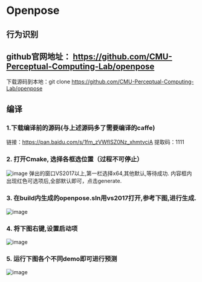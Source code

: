 # Openpose
## 行为识别

## github官网地址： https://github.com/CMU-Perceptual-Computing-Lab/openpose

下载源码到本地：git clone https://github.com/CMU-Perceptual-Computing-Lab/openpose

## 编译
### 1.下载编译前的源码(与上述源码多了需要编译的caffe) 
链接：https://pan.baidu.com/s/1fm_zVWflSZ0Nz_xhmtvciA 
       提取码：1111 
### 2. 打开Cmake, 选择各框选位置（过程不可停止）
![image](https://user-images.githubusercontent.com/59698348/131772745-58dccb98-9cfa-4677-90f6-c678309c7339.png)
弹出的窗口VS2017以上,第一栏选择x64,其他默认,等待成功.
内容框内出现红色可选项后,全部默认即可，点击generate.
### 3. 在build内生成的openpose.sln用vs2017打开,参考下图,进行生成.
![image](https://user-images.githubusercontent.com/59698348/131788136-0b2c6cff-6e7e-4786-bca4-60dc7eb90649.png)
### 4. 将下图右键,设置启动项
![image](https://user-images.githubusercontent.com/59698348/131789404-0afe47ad-f4e9-46ce-b64e-1f436f872096.png)
### 5. 运行下图各个不同demo即可进行预测
![image](https://user-images.githubusercontent.com/59698348/131789468-57722463-63a5-46bb-856c-e1f1aaac2fd4.png)


